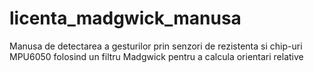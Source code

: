 # licenta_madgwick_manusa
Manusa de detectarea a gesturilor prin senzori de rezistenta si chip-uri MPU6050 folosind un filtru Madgwick pentru a calcula orientari relative

